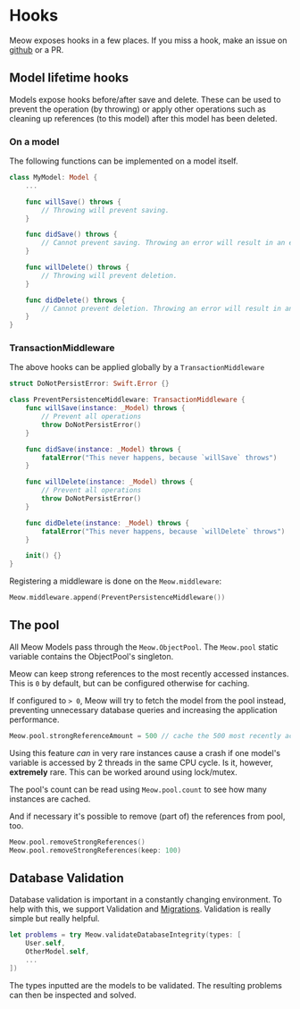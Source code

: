 # Hooks

Meow exposes hooks in a few places. If you miss a hook, make an issue on [github](https://github.com/OpenKitten/Meow) or a PR.

## Model lifetime hooks

Models expose hooks before/after save and delete. These can be used to prevent the operation (by throwing) or apply other operations such as cleaning up references (to this model) after this model has been deleted.

### On a model

The following functions can be implemented on a model itself.

```swift
class MyModel: Model {
    ...

    func willSave() throws {
        // Throwing will prevent saving.
    }

    func didSave() throws {
        // Cannot prevent saving. Throwing an error will result in an error on the `.delete()` caller
    }

    func willDelete() throws {
        // Throwing will prevent deletion.
    }

    func didDelete() throws {
        // Cannot prevent deletion. Throwing an error will result in an error on the `.delete()` caller
    }
}
```

### TransactionMiddleware

The above hooks can be applied globally by a `TransactionMiddleware`

```swift
struct DoNotPersistError: Swift.Error {}

class PreventPersistenceMiddleware: TransactionMiddleware {
    func willSave(instance: _Model) throws {
        // Prevent all operations
        throw DoNotPersistError()
    }

    func didSave(instance: _Model) throws {
        fatalError("This never happens, because `willSave` throws")
    }

    func willDelete(instance: _Model) throws {
        // Prevent all operations
        throw DoNotPersistError()
    }

    func didDelete(instance: _Model) throws {
        fatalError("This never happens, because `willDelete` throws")
    }

    init() {}
}
```

Registering a middleware is done on the `Meow.middleware`:

```swift
Meow.middleware.append(PreventPersistenceMiddleware())
```

## The pool

All Meow Models pass through the `Meow.ObjectPool`. The `Meow.pool` static variable contains the ObjectPool's singleton.

Meow can keep strong references to the most recently accessed instances. This is `0` by default, but can be configured otherwise for caching.

If configured to `> 0`, Meow will try to fetch the model from the pool instead, preventing unnecessary database queries and increasing the application performance.

```swift
Meow.pool.strongReferenceAmount = 500 // cache the 500 most recently accessed models
```

Using this feature *can* in very rare instances cause a crash if one model's variable is accessed by 2 threads in the same CPU cycle. Is it, however, **extremely** rare. This can be worked around using lock/mutex.

The pool's count can be read using `Meow.pool.count` to see how many instances are cached.

And if necessary it's possible to remove (part of) the references from pool, too.

```swift
Meow.pool.removeStrongReferences()
Meow.pool.removeStrongReferences(keep: 100)
```

## Database Validation

Database validation is important in a constantly changing environment.
To help with this, we support Validation and [Migrations](Migrations.md).
Validation is really simple but really helpful.

```swift
let problems = try Meow.validateDatabaseIntegrity(types: [
    User.self,
    OtherModel.self,
    ...
])
```

The types inputted are the models to be validated. The resulting problems can then be inspected and solved.
